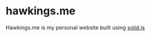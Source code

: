 # hawkings.me

Hawkings.me is my personal website built using [solid.js](https://github.com/solidjs/solid)

